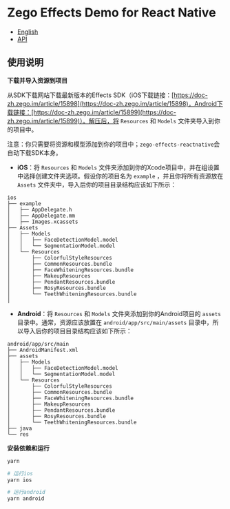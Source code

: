# Zego Effects Demo for React Native

* [English](README_EN.md)
* [API](https://zego-effects-reactnative-lmyx4ofq9-iazraels-projects.vercel.app/)

## 使用说明

**下载并导入资源到项目**

从SDK下载网站下载最新版本的Effects SDK（iOS下载链接：[https://doc-zh.zego.im/article/15898](https://doc-zh.zego.im/article/15898)，Android下载链接：[https://doc-zh.zego.im/article/15899](https://doc-zh.zego.im/article/15899)）。解压后，将 `Resources` 和 `Models` 文件夹导入到你的项目中。

注意：你只需要将资源和模型添加到你的项目中；`zego-effects-reactnative`会自动下载SDK本身。

* **iOS**：将 `Resources` 和 `Models` 文件夹添加到你的Xcode项目中，并在组设置中选择创建文件夹选项。假设你的项目名为 `example` ，并且你将所有资源放在 `Assets` 文件夹中，导入后你的项目目录结构应该如下所示：

```
ios
├── example
│   ├── AppDelegate.h
│   ├── AppDelegate.mm
│   ├── Images.xcassets
├── Assets
│   ├── Models
│   │   ├── FaceDetectionModel.model
│   │   └── SegmentationModel.model
│   └── Resources
│       ├── ColorfulStyleResources
│       ├── CommonResources.bundle
│       ├── FaceWhiteningResources.bundle
│       ├── MakeupResources
│       ├── PendantResources.bundle
│       ├── RosyResources.bundle
│       └── TeethWhiteningResources.bundle
│
```

* **Android**：将 `Resources` 和 `Models` 文件夹添加到你的Android项目的 `assets` 目录中。通常，资源应该放置在 `android/app/src/main/assets` 目录中，所以导入后你的项目目录结构应该如下所示：

```
android/app/src/main
├── AndroidManifest.xml
├── assets
│   ├── Models
│   │   ├── FaceDetectionModel.model
│   │   └── SegmentationModel.model
│   └── Resources
│       ├── ColorfulStyleResources
│       ├── CommonResources.bundle
│       ├── FaceWhiteningResources.bundle
│       ├── MakeupResources
│       ├── PendantResources.bundle
│       ├── RosyResources.bundle
│       └── TeethWhiteningResources.bundle
├── java
└── res
```

**安装依赖和运行**

```bash
yarn

# 运行ios
yarn ios

# 运行android
yarn android

```

